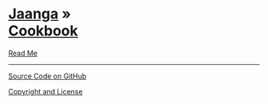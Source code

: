 [Jaanga](../index.html ) &raquo;<br>[Cookbook]( ./index.html )
===

<div id=rm class=menu >
	<a href=JavaScript:displayPage("#readme.md#rm"); >Read Me</a>
</div>


<hr>

<i class="fa fa-github"></i> [Source Code on GitHub]( https://github.com/jaanga/cookbook ) 
 
<i class="fa fa-copy"></i> [Copyright and License]( https://github.com/jaanga/jaanga.github.io/blob/master/jaanga-copyright-and-mit-license.md )